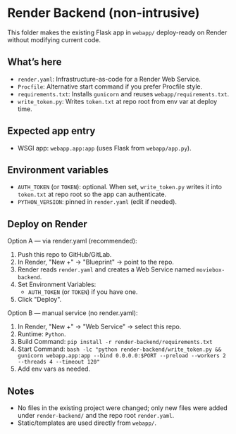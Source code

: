 # Render Backend (non-intrusive)

This folder makes the existing Flask app in `webapp/` deploy-ready on Render without modifying current code.

## What’s here
- `render.yaml`: Infrastructure-as-code for a Render Web Service.
- `Procfile`: Alternative start command if you prefer Procfile style.
- `requirements.txt`: Installs `gunicorn` and reuses `webapp/requirements.txt`.
- `write_token.py`: Writes `token.txt` at repo root from env var at deploy time.

## Expected app entry
- WSGI app: `webapp.app:app` (uses Flask from `webapp/app.py`).

## Environment variables
- `AUTH_TOKEN` (or `TOKEN`): optional. When set, `write_token.py` writes it into `token.txt` at repo root so the app can authenticate.
- `PYTHON_VERSION`: pinned in `render.yaml` (edit if needed).

## Deploy on Render
Option A — via render.yaml (recommended):
1. Push this repo to GitHub/GitLab.
2. In Render, "New +" → "Blueprint" → point to the repo.
3. Render reads `render.yaml` and creates a Web Service named `moviebox-backend`.
4. Set Environment Variables:
   - `AUTH_TOKEN` (or `TOKEN`) if you have one.
5. Click "Deploy".

Option B — manual service (no render.yaml):
1. In Render, "New +" → "Web Service" → select this repo.
2. Runtime: `Python`.
3. Build Command: `pip install -r render-backend/requirements.txt`
4. Start Command: `bash -lc "python render-backend/write_token.py && gunicorn webapp.app:app --bind 0.0.0.0:$PORT --preload --workers 2 --threads 4 --timeout 120"`
5. Add env vars as needed.

## Notes
- No files in the existing project were changed; only new files were added under `render-backend/` and the repo root `render.yaml`.
- Static/templates are used directly from `webapp/`.
